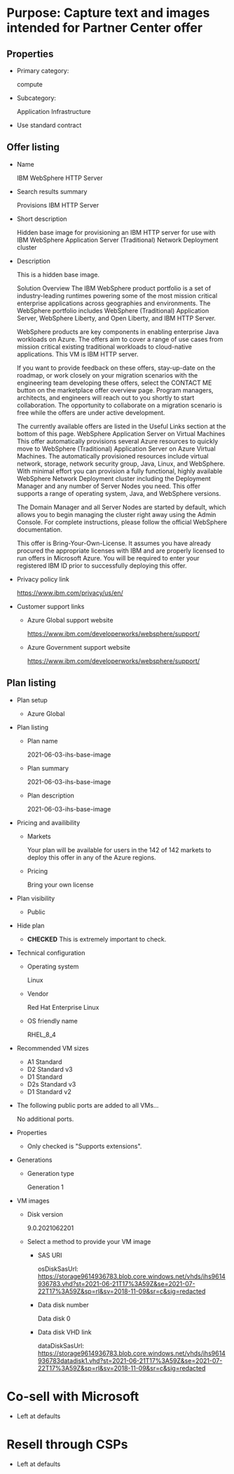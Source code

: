 # Purpose: Capture text and images intended for Partner Center offer

## Properties

* Primary category: 

  compute

* Subcategory: 

  Application Infrastructure

* Use standard contract

## Offer listing

* Name

  IBM WebSphere HTTP Server
  
* Search results summary

  Provisions IBM HTTP Server
  
* Short description

  Hidden base image for provisioning an IBM HTTP server for use with IBM WebSphere Application Server (Traditional) Network Deployment cluster
  
* Description

  This is a hidden base image.

  Solution Overview
  The IBM WebSphere product portfolio is a set of industry-leading runtimes powering some of the most mission critical enterprise applications across geographies and environments. The WebSphere portfolio includes WebSphere (Traditional) Application Server, WebSphere Liberty, and Open Liberty, and IBM HTTP Server.

  WebSphere products are key components in enabling enterprise Java workloads on Azure. The offers aim to cover a range of use cases from mission critical existing traditional workloads to cloud-native applications. This VM is IBM HTTP server.

  If you want to provide feedback on these offers, stay-up-date on the roadmap, or work closely on your migration scenarios with the engineering team developing these offers, select the CONTACT ME button on the marketplace offer overview page. Program managers, architects, and engineers will reach out to you shortly to start collaboration. The opportunity to collaborate on a migration scenario is free while the offers are under active development.

  The currently available offers are listed in the Useful Links section at the bottom of this page.
  WebSphere Application Server on Virtual Machines
  This offer automatically provisions several Azure resources to quickly move to WebSphere (Traditional) Application Server on Azure Virtual Machines. The automatically provisioned resources include virtual network, storage, network security group, Java, Linux, and WebSphere. With minimal effort you can provision a fully functional, highly available WebSphere Network Deployment cluster including the Deployment Manager and any number of Server Nodes you need. This offer supports a range of operating system, Java, and WebSphere versions.

  The Domain Manager and all Server Nodes are started by default, which allows you to begin managing the cluster right away using the Admin Console. For complete instructions, please follow the official WebSphere documentation.

  This offer is Bring-Your-Own-License. It assumes you have already procured the appropriate licenses with IBM and are properly licensed to run offers in Microsoft Azure. You will be required to enter your registered IBM ID prior to successfully deploying this offer.

* Privacy policy link

  https://www.ibm.com/privacy/us/en/
  
* Customer support links

  * Azure Global support website
  
    https://www.ibm.com/developerworks/websphere/support/
    
  * Azure Government support website
  
    https://www.ibm.com/developerworks/websphere/support/
    
## Plan listing

* Plan setup

  * Azure Global
  
* Plan listing

  * Plan name

    2021-06-03-ihs-base-image

  * Plan summary

    2021-06-03-ihs-base-image

  * Plan description

    2021-06-03-ihs-base-image 
  
* Pricing and availibility

  * Markets
  
    Your plan will be available for users in the 142 of 142 markets to deploy this offer in any of the Azure regions.

  * Pricing
  
    Bring your own license
    
* Plan visibility

  * Public
  
* Hide plan

  * **CHECKED** This is extremely important to check.
    
* Technical configuration

   * Operating system
   
      Linux

   * Vendor
   
      Red Hat Enterprise Linux
      
   * OS friendly name
   
      RHEL_8_4
      
* Recommended VM sizes

   * A1 Standard
   * D2 Standard v3
   * D1 Standard
   * D2s Standard v3
   * D1 Standard v2
   
* The following public ports are added to all VMs...

   No additional ports.
   
* Properties

   * Only checked is "Supports extensions".
   
* Generations

   * Generation type
   
      Generation 1
      
* VM images

   * Disk version
   
      9.0.2021062201
      
   * Select a method to provide your VM image
   
      * SAS URI
      
         osDiskSasUrl: https://storage9614936783.blob.core.windows.net/vhds/ihs9614936783.vhd?st=2021-06-21T17%3A59Z&se=2021-07-22T17%3A59Z&sp=rl&sv=2018-11-09&sr=c&sig=redacted

      * Data disk number
      
         Data disk 0
         
      * Data disk VHD link
      
         dataDiskSasUrl: https://storage9614936783.blob.core.windows.net/vhds/ihs9614936783datadisk1.vhd?st=2021-06-21T17%3A59Z&se=2021-07-22T17%3A59Z&sp=rl&sv=2018-11-09&sr=c&sig=redacted

# Co-sell with Microsoft

* Left at defaults

# Resell through CSPs

* Left at defaults
